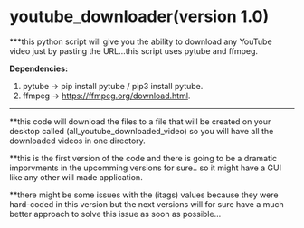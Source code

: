 # youtube_downloader(version 1.0)
***this python script will give you the ability to download any YouTube video just by pasting the URL...this script uses pytube and ffmpeg.



**Dependencies:**
1) pytube -> pip install pytube / pip3 install pytube.
2) ffmpeg -> https://ffmpeg.org/download.html.


-----------------------------------------------------------------------------------------------------------------------
**this code will download the files to a file that will be created on your desktop called (all_youtube_downloaded_video) so you will have all the downloaded videos in one directory.

**this is the first version of the code and there is going to be a dramatic imporvments in the upcomming versions for sure.. so it might have a GUI like any other will made application.

**there might be some issues with the (itags) values because they were hard-coded in this version but the next versions will for sure have a much better approach to solve this issue as soon as possible...

